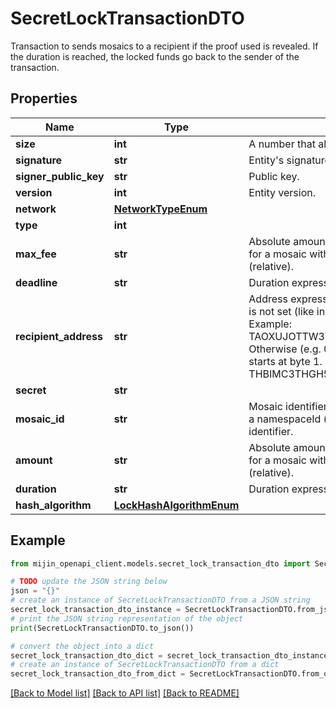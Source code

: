# SecretLockTransactionDTO

Transaction to sends mosaics to a recipient if the proof used is revealed. If the duration is reached, the locked funds go back to the sender of the transaction.

## Properties

Name | Type | Description | Notes
------------ | ------------- | ------------- | -------------
**size** | **int** | A number that allows uint 32 values. | 
**signature** | **str** | Entity&#39;s signature generated by the signer. | 
**signer_public_key** | **str** | Public key. | 
**version** | **int** | Entity version. | 
**network** | [**NetworkTypeEnum**](NetworkTypeEnum.md) |  | 
**type** | **int** |  | 
**max_fee** | **str** | Absolute amount. An amount of 123456789 (absolute) for a mosaic with divisibility 6 means 123.456789 (relative). | 
**deadline** | **str** | Duration expressed in number of blocks. | 
**recipient_address** | **str** | Address expressed in Base32 format. If the bit 0 of byte 0 is not set (like in 0x90), then it is a regular address. Example: TAOXUJOTTW3W5XTBQMQEX3SQNA6MCUVGXLXR3TA.  Otherwise (e.g. 0x91) it represents a namespace id which starts at byte 1. Example: THBIMC3THGH5RUYAAAAAAAAAAAAAAAAAAAAAAAA  | 
**secret** | **str** |  | 
**mosaic_id** | **str** | Mosaic identifier. If the most significant bit of byte 0 is set, a namespaceId (alias) is used instead of the real mosaic identifier.  | 
**amount** | **str** | Absolute amount. An amount of 123456789 (absolute) for a mosaic with divisibility 6 means 123.456789 (relative). | 
**duration** | **str** | Duration expressed in number of blocks. | 
**hash_algorithm** | [**LockHashAlgorithmEnum**](LockHashAlgorithmEnum.md) |  | 

## Example

```python
from mijin_openapi_client.models.secret_lock_transaction_dto import SecretLockTransactionDTO

# TODO update the JSON string below
json = "{}"
# create an instance of SecretLockTransactionDTO from a JSON string
secret_lock_transaction_dto_instance = SecretLockTransactionDTO.from_json(json)
# print the JSON string representation of the object
print(SecretLockTransactionDTO.to_json())

# convert the object into a dict
secret_lock_transaction_dto_dict = secret_lock_transaction_dto_instance.to_dict()
# create an instance of SecretLockTransactionDTO from a dict
secret_lock_transaction_dto_from_dict = SecretLockTransactionDTO.from_dict(secret_lock_transaction_dto_dict)
```
[[Back to Model list]](../README.md#documentation-for-models) [[Back to API list]](../README.md#documentation-for-api-endpoints) [[Back to README]](../README.md)



